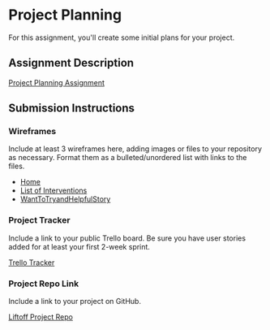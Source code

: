 # Project Planning
For this assignment, you'll create some initial plans for your project.

## Assignment Description
[Project Planning Assignment](https://education.launchcode.org/liftoff/modules/assignments/project-planning)

## Submission Instructions

### Wireframes

Include at least 3 wireframes here, adding images or files to your repository as necessary. Format them as a bulleted/unordered list with links to the files.


- [Home](https://user-images.githubusercontent.com/93892096/165010616-ffa854ad-2b28-426f-bcf5-2dab3a521cac.png)
- [List of Interventions](https://user-images.githubusercontent.com/93892096/165010926-37feda74-23f5-40df-8838-ff71cc244a26.png)
- [WantToTryandHelpfulStory](https://user-images.githubusercontent.com/93892096/165011152-759bb820-67b0-46a5-a100-7ebca2ddf98b.png)


### Project Tracker

Include a link to your public Trello board. Be sure you have user stories added for at least your first 2-week sprint.

[Trello Tracker](https://trello.com/b/DDDDSDj5/kanban-template)

### Project Repo Link

Include a link to your project on GitHub.

[Liftoff Project Repo](https://github.com/April-2022-LC-LiftOff/tomh-group-repo.git)
